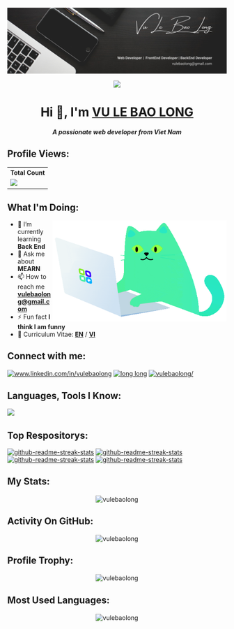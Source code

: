 <!-- [![MasterHead](./asset//banner_4.png)](https://portfolio-vulebaolong.netlify.app/) -->
<p>
    <a target="_blank" rel="noopener noreferrer" href="https://portfolio-vulebaolong.netlify.app/">
        <img align="center"src="./asset/banner_4.png"/>
    </a>
</p>

<p align="center">
    <img
        align="center"
        src="https://readme-typing-svg.demolab.com?font=Fira+Code&pause=1000&color=11F7A0&width=435&lines=2+%2B+years+of+coding+experience;Code+is+my+life&center=true&width=700&height=45&vCenter=true&pause=1000&size=25"
    />
</p>

<h1 align="center">Hi 👋, I'm <a href="https://portfolio-vulebaolong.netlify.app/" target="_blank">VU LE BAO LONG</a></h1>
<h5 align="center">A passionate web developer from Viet Nam</h5>

## Profile Views:

<table>
    <tr>
        <th>Total Count</th>
    </tr>
    <tr>
        <td>
            <a href="https://github.com/vulebaolong"> <img src="https://komarev.com/ghpvc/?username=vulebaolong&style=for-the-badge&color=brightgreen" /> </a>
        </td>
    </tr>
</table>

## What I'm Doing:

<img align="right" width="400" src="./asset/item4_4.gif" alt="coding" />

-   🌱 I’m currently learning **Back End**
-   💬 Ask me about **MEARN**
-   📫 How to reach me **vulebaolong@gmail.com**
-   ⚡ Fun fact **I think I am funny**
-   📄 Curriculum Vitae: **<a href="https://drive.google.com/file/d/1kjlBbByUWDnSdj5kQHL57gK18BIuO7MO/view?usp=sharing" target="blank">EN</a>** / **<a href="https://drive.google.com/file/d/13WdHdKnUnZgW3oqoqyjTnP_RXrZNFmLS/view?usp=sharing" target="blank">VI</a>**

## Connect with me:

<p align="left">
    <a href="https://www.linkedin.com/in/vulebaolong/" target="blank"
        ><img
            align="center"
            src="https://raw.githubusercontent.com/rahuldkjain/github-profile-readme-generator/master/src/images/icons/Social/linked-in-alt.svg"
            alt="www.linkedin.com/in/vulebaolong"
            height="30"
            width="40"
    /></a>
    <a href="https://www.facebook.com/profile.php?id=100073114167973" target="blank"
        ><img
            align="center"
            src="https://raw.githubusercontent.com/rahuldkjain/github-profile-readme-generator/master/src/images/icons/Social/facebook.svg"
            alt="long long"
            height="30"
            width="40"
    /></a>
    <a href="https://instagram.com/vulebaolong/" target="blank"
        ><img
            align="center"
            src="https://raw.githubusercontent.com/rahuldkjain/github-profile-readme-generator/master/src/images/icons/Social/instagram.svg"
            alt="vulebaolong/"
            height="30"
            width="40"
    /></a>
</p>

## Languages, Tools I Know:

<p align="left">
    <img
        src="https://skillicons.dev/icons?i=nodejs,mongodb,nestjs,express,mysql,ts,react,vue,redux,js,tailwind,bootstrap,python,vite,postman,docker,figma,firebase,github,git,photoshop,premiere,sass,css,html"
    />
</p>

## Top Respositorys:

<p align="left">
    <a href="https://github.com/vulebaolong/L9-Learning_vulebaolong"
        ><img
            width="278"
            src="https://denvercoder1-github-readme-stats.vercel.app/api/pin/?username=vulebaolong&repo=L9-Learning_vulebaolong&theme=react&bg_color=1F222E&title_color=11F7A0&hide_border=true&icon_color=F8D866&show_icons=false"
            alt="github-readme-streak-stats"
    /></a>
    <a href="https://github.com/vulebaolong/L9_Learning_API_vulebaolong"
        ><img
            width="278"
            src="https://denvercoder1-github-readme-stats.vercel.app/api/pin/?username=vulebaolong&repo=L9_Learning_API_vulebaolong&theme=react&bg_color=1F222E&title_color=11F7A0&hide_border=true&icon_color=F8D866&show_icons=false"
            alt="github-readme-streak-stats"
    /></a>
    <a href="https://github.com/vulebaolong/BC44_REACTJS_43_Nhom9_Netflix/tree/vulebaolong_API_MOVIE"
        ><img
            width="278"
            src="https://denvercoder1-github-readme-stats.vercel.app/api/pin/?username=vulebaolong&repo=BC44_REACTJS_43_Nhom9_Netflix&theme=react&bg_color=1F222E&title_color=11F7A0&hide_border=true&icon_color=F8D866&show_icons=false"
            alt="github-readme-streak-stats"
    /></a>
    <a href="https://github.com/vulebaolong/Movie_API_vulebaolong"
        ><img
            width="278"
            src="https://denvercoder1-github-readme-stats.vercel.app/api/pin/?username=vulebaolong&repo=Movie_API_vulebaolong&theme=react&bg_color=1F222E&title_color=11F7A0&hide_border=true&icon_color=F8D866&show_icons=false"
            alt="github-readme-streak-stats"
    /></a>
</p>

## My Stats:

<p align="center">
    <img align="center" src="https://github-readme-stats.vercel.app/api?username=vulebaolong&show_icons=true&locale=en&theme=tokyonight&hide_border=true" alt="vulebaolong" />
</p>

## Activity On GitHub:

<p align="center">
    <img align="center" src="https://github-readme-streak-stats.herokuapp.com/?user=vulebaolong&&theme=tokyonight&hide_border=true" alt="vulebaolong" />
</p>

## Profile Trophy:

<p align="center">
    <img align="center" src="https://github-profile-trophy.vercel.app/?username=vulebaolong&theme=tokyonight&no-frame=true&row=1&column=5&rank=-?" alt="vulebaolong" />
</p>

## Most Used Languages:

<p align="center">
    <img align="center" src="https://github-readme-stats.vercel.app/api/top-langs?username=vulebaolong&show_icons=true&locale=en&layout=compact&theme=tokyonight&hide_border=true" alt="vulebaolong" />
</p>
